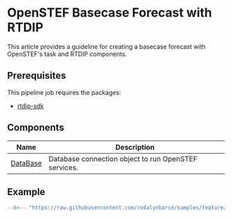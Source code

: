 # OpenSTEF Basecase Forecast with RTDIP
This article provides a guideline for creating a basecase forecast with OpenSTEF's task and RTDIP components.

## Prerequisites
This pipeline job requires the packages:

* [rtdip-sdk](../../../../../getting-started/installation.md)

## Components
|Name|Description|
|---------------------------|----------------------|
|[DataBase](../../../../code-reference/integrations/openstef/database.md)|Database connection object to run OpenSTEF services.|


## Example

```python
--8<-- "https://raw.githubusercontent.com/rodalynbarce/samples/feature/integration/pipelines/deploy/OpenSTEF-Basecase-Forecast-Databricks/pipeline.py"
```
